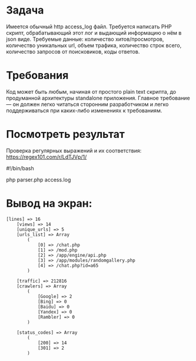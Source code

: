# Задача

Имеется обычный http access_log файл.
Требуется написать PHP скрипт, обрабатывающий этот лог и выдающий информацию о нём в json виде.
Требуемые данные: количество хитов/просмотров, количество уникальных url, объем трафика, количество строк всего, количество запросов от поисковиков, коды ответов.


# Требования

Код может быть любым, начиная от простого plain text скрипта, до продуманной архитектуры standalone приложения.
Главное требование — он должен легко читаться сторонним разработчиком и легко поддерживаться при каких-либо изменениях к требованиям.



# Посмотреть результат

Проверка регулярных выражений и их соответствия:
https://regex101.com/r/LdTJVp/1/

#!/bin/bash

php parser.php access.log

# Вывод на экран:
    [lines] => 16
        [views] => 14
        [unique_urls] => 5
        [urls_list] => Array
            (
                [0] => /chat.php
                [1] => /mod.php
                [2] => /app/engine/api.php
                [3] => /app/modules/randomgallery.php
                [4] => /chat.php?id=a65
            )

        [traffic] => 212816
        [crawlers] => Array
            (
                [Google] => 2
                [Bing] => 0
                [Baidu] => 0
                [Yandex] => 0
                [Rambler] => 0
            )

        [status_codes] => Array
            (
                [200] => 14
                [301] => 2
            )
